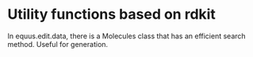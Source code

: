 # Utility functions based on rdkit

In equus.edit.data, there is a Molecules class that has an efficient search method. Useful for generation.
